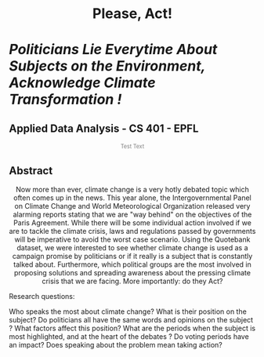 <h1 align="center" header="H1">
    Please, Act! 
</h1>


# _Politicians Lie Everytime About Subjects on the Environment, Acknowledge Climate Transformation !_
## Applied Data Analysis - CS 401 - EPFL

<p style="color:gray; font-size:80%; text-align:center;">Test Text</p>

## Abstract
<p style="text-align:center;">
   Now more than ever, climate change is a very hotly debated topic which often comes up in the news. This year alone, the Intergovernmental Panel on Climate Change and World Meteorological Organization released very alarming reports stating that we are "way behind" on the objectives of the Paris Agreement. While there will be some individual action involved if we are to tackle the climate crisis, laws and regulations passed by governments will be imperative to avoid the worst case scenario. Using the Quotebank dataset, we were interested to see whether climate change is used as a campaign promise by politicians or if it really is a subject that is constantly talked about. Furthermore, which political groups are the most involved in proposing solutions and spreading awareness about the pressing climate crisis that we are facing. More importantly: do they Act?
</p>

Research questions: 

Who speaks the most about climate change? What is their position on the subject? Do politicians all have the same words and opinions on the subject ? 
What factors affect this position? What are the periods when the subject is most highlighted, and at the heart of the debates ? Do voting periods have an impact? 
Does speaking about the problem mean taking action?
